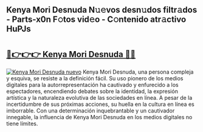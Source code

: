 ## Kenya Mori Desnuda N𝚞𝚎vos desn𝚞dos filtr𝚊dos - Parts-x0n F𝚘tos vid𝚎o - C𝚘ntenido atr𝚊ctivo HuPJs

# <h2><a href="http://mbbqyf8.tromn.icu/?c=Kenya+Mori+Desnuda">🔗👉👉👉 Kenya Mori Desnuda 🔗🔗</a></h2>

[![Kenya Mori Desnuda nuevo](https://i.imgur.com/pEAQMta.gif)](http://mbbqyf8.tromn.icu/?c=Kenya+Mori+Desnuda)
Kenya Mori Desnuda, una persona compleja y esquiva, se resiste a la definición fácil. Su uso pionero de los medios digitales para la autorrepresentación ha cautivado y enfurecido a los espectadores, encendiendo debates sobre la identidad, la expresión artística y la naturaleza evolutiva de las sociedades en línea. A pesar de la incertidumbre de sus próximas acciones, su huella en la cultura en línea es imborrable. Con una determinación inquebrantable y un cautivador innegable, la influencia de Kenya Mori Desnuda en los medios digitales no tiene límites.
